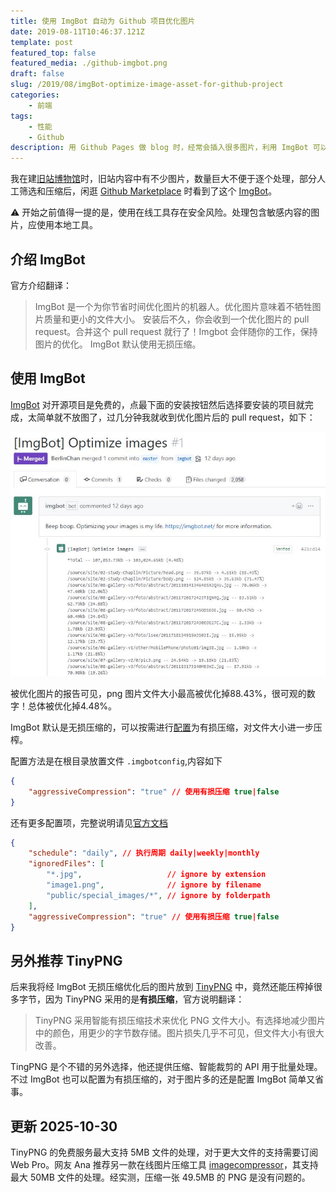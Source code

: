 ```yaml
---
title: 使用 ImgBot 自动为 Github 项目优化图片
date: 2019-08-11T10:46:37.121Z
template: post
featured_top: false
featured_media: ./github-imgbot.png
draft: false
slug: /2019/08/imgBot-optimize-image-asset-for-github-project
categories: 
    - 前端
tags:
    - 性能
    - Github
description: 用 Github Pages 做 blog 时，经常会插入很多图片，利用 ImgBot 可以自动为我们优化图片大小，加快图片加载
---
```


我在建[旧站博物馆](https://github.com/BerlinChan/museum)时，旧站内容中有不少图片，数量巨大不便于逐个处理，部分人工筛选和压缩后，闲逛 [Github Marketplace](https://github.com/marketplace) 时看到了这个 [ImgBot](https://github.com/marketplace/imgbot)。

<!-- endExcerpt -->

⚠️ 开始之前值得一提的是，使用在线工具存在安全风险。处理包含敏感内容的图片，应使用本地工具。

## 介绍 ImgBot
官方介绍翻译：

> ImgBot 是一个为你节省时间优化图片的机器人。优化图片意味着不牺牲图片质量和更小的文件大小。
> 安装后不久，你会收到一个优化图片的 pull request。合并这个 pull request 就行了！Imgbot 会伴随你的工作，保持图片的优化。
> ImgBot 默认使用无损压缩。

## 使用 ImgBot
[ImgBot](https://github.com/marketplace/imgbot) 对开源项目是免费的，点最下面的安装按钮然后选择要安装的项目就完成，太简单就不放图了，过几分钟我就收到优化图片后的 pull request，如下：

![pull-request-from-ImgBot](./pull-request-from-ImgBot.jpg)

被优化图片的报告可见，png 图片文件大小最高被优化掉88.43%，很可观的数字！总体被优化掉4.48%。

ImgBot 默认是无损压缩的，可以按需进行[配置](https://imgbot.net/docs/#configuration)为有损压缩，对文件大小进一步压榨。

配置方法是在根目录放置文件 `.imgbotconfig`,内容如下
```json
{
    "aggressiveCompression": "true" // 使用有损压缩 true|false
}
```

还有更多配置项，完整说明请见[官方文档](https://imgbot.net/docs/#configuration)
```json
{
    "schedule": "daily", // 执行周期 daily|weekly|monthly
    "ignoredFiles": [
        "*.jpg",                   // ignore by extension
        "image1.png",              // ignore by filename
        "public/special_images/*", // ignore by folderpath
    ],
    "aggressiveCompression": "true" // 使用有损压缩 true|false
}
```

## 另外推荐 TinyPNG
后来我将经 ImgBot 无损压缩优化后的图片放到 [TinyPNG](https://tinypng.com/) 中，竟然还能压榨掉很多字节，因为 TinyPNG 采用的是**有损压缩**，官方说明翻译：

> TinyPNG 采用智能有损压缩技术来优化 PNG 文件大小。有选择地减少图片中的颜色，用更少的字节数存储。图片损失几乎不可见，但文件大小有很大改善。

TingPNG 是个不错的另外选择，他还提供压缩、智能裁剪的 API 用于批量处理。不过 ImgBot 也可以配置为有损压缩的，对于图片多的还是配置 ImgBot 简单又省事。

## 更新 2025-10-30
 TinyPNG 的免费服务最大支持 5MB 文件的处理，对于更大文件的支持需要订阅 Web Pro。网友 Ana 推荐另一款在线图片压缩工具 [imagecompressor](https://www.websiteplanet.com/webtools/imagecompressor/)，其支持最大 50MB 文件的处理。经实测，压缩一张 49.5MB 的 PNG 是没有问题的。
 
